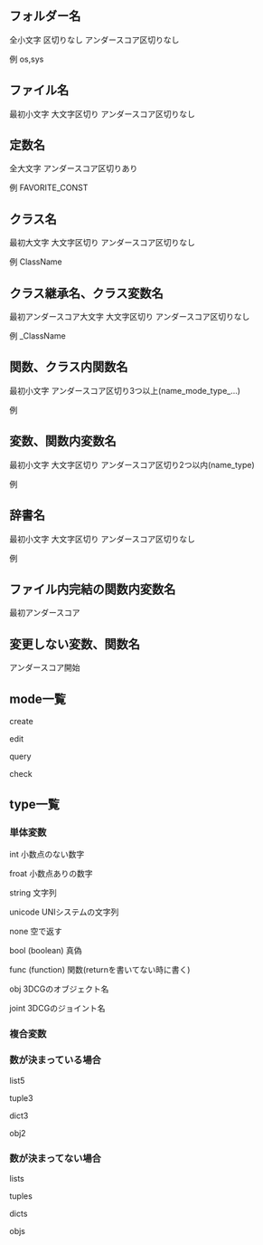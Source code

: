 ## フォルダー名
全小文字 区切りなし アンダースコア区切りなし

例 os,sys

## ファイル名
最初小文字 大文字区切り アンダースコア区切りなし


## 定数名
全大文字 アンダースコア区切りあり

例 FAVORITE_CONST

## クラス名 
最初大文字 大文字区切り アンダースコア区切りなし

例 ClassName

## クラス継承名、クラス変数名
最初アンダースコア大文字 大文字区切り アンダースコア区切りなし

例 _ClassName

## 関数、クラス内関数名
最初小文字 アンダースコア区切り3つ以上(name_mode_type_...)

例 

## 変数、関数内変数名
最初小文字 大文字区切り アンダースコア区切り2つ以内(name_type)

例 

## 辞書名
最初小文字 大文字区切り アンダースコア区切りなし

例 

## ファイル内完結の関数内変数名
最初アンダースコア

## 変更しない変数、関数名
アンダースコア開始

## mode一覧
create

edit

query

check

## type一覧
### 単体変数
int 小数点のない数字

froat 小数点ありの数字

string 文字列

unicode UNIシステムの文字列

none 空で返す

bool (boolean) 真偽

func (function) 関数(returnを書いてない時に書く)

obj 3DCGのオブジェクト名

joint 3DCGのジョイント名

### 複合変数
### 数が決まっている場合
list5

tuple3

dict3

obj2

### 数が決まってない場合
lists

tuples

dicts

objs